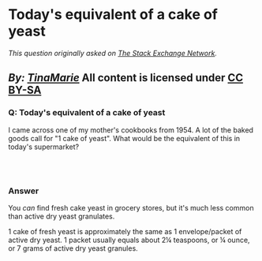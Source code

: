 # Today's equivalent of a cake of yeast

_This question originally asked on [The Stack Exchange Network](https://cooking.stackexchange.com/q/109732)._

_By: [TinaMarie](https://cooking.stackexchange.com/u/85694)_
All content is licensed under [CC BY-SA](https://creativecommons.org/licenses/by-sa/4.0/)
<br>
--------------------------------------------
### Q: Today's equivalent of a cake of yeast
<p>I came across one of my mother's cookbooks from 1954.  A lot of the baked goods call for &quot;1 cake of yeast&quot;.  What would be the equivalent of this in today's supermarket?</p>

<br><br>
### Answer 
<p>You <em>can</em> find fresh cake yeast in grocery stores, but it's much less common than active dry yeast granulates.</p>
<p>1 cake of fresh yeast is approximately the same as 1 envelope/packet of active dry yeast. 1 packet usually equals about 2¼ teaspoons, or ¼ ounce, or 7 grams of active dry yeast granules.</p>

